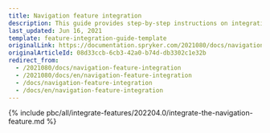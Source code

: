 ```yaml
---
title: Navigation feature integration
description: This guide provides step-by-step instructions on integrating Navigation feature into your project.
last_updated: Jun 16, 2021
template: feature-integration-guide-template
originalLink: https://documentation.spryker.com/2021080/docs/navigation-feature-integration
originalArticleId: 08d33ccb-6cb3-42a0-b74d-db3302c1e32b
redirect_from:
  - /2021080/docs/navigation-feature-integration
  - /2021080/docs/en/navigation-feature-integration
  - /docs/navigation-feature-integration
  - /docs/en/navigation-feature-integration
---
```


{% include pbc/all/integrate-features/202204.0/integrate-the-navigation-feature.md %} <!-- To edit, see /_includes/pbc/all/integrate-features/202204.0/integrate-the-navigation-feature.md -->
